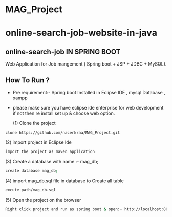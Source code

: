 # MAG_Project
# online-search-job-website-in-java
## online-search-job IN SPRING BOOT
Web Application for Job mangement ( Spring boot + JSP + JDBC + MySQL).

## How To Run ?

- Pre requirement:- Spring boot Installed in Eclipse IDE ,  mysql Database , xampp 

- please make sure you have eclipse ide enterprise for web development if not then re install set up & choose web option.

  (1) Clone the project 
```sh
clone https://github.com/nacerkraa/MAG_Project.git
```
  (2) import project in Eclipse Ide
 ```sh
import the project as maven application
 ```
 
  (3) Create a database with name :- mag_db;
```sh
create database mag_db;
 ```
  (4) import mag_db.sql file in database to Create all table 
```sh
excute path/mag_db.sql
 ```

  (5) Open the project on the browser
```sh
Right click project and run as spring boot & open:- http://localhost:8080/
```
